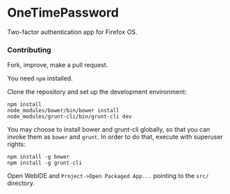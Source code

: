 # OneTimePassword
Two-factor authentication app for Firefox OS.


### Contributing
Fork, improve, make a pull request.

You need `npm` installed.

Clone the repository and set up the development environment:
```
npm install
node_modules/bower/bin/bower install
node_modules/grunt-cli/bin/grunt-cli dev
```
You may choose to install bower and grunt-cli globally, so that you can
invoke them as `bower` and `grunt`. In order to do that, execute with superuser
rights:
```
npm install -g bower
npm install -g grunt-cli
```


Open WebIDE and `Project->Open Packaged App...` pointing to the `src/`
directory.
